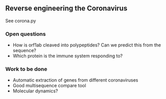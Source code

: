 ## Reverse engineering the Coronavirus

See corona.py

### Open questions
- How is orf1ab cleaved into polypeptides? Can we predict this from the sequence?
- Which protein is the immune system responding to?

### Work to be done
- Automatic extraction of genes from different coronaviruses
- Good multisequence compare tool
- Molecular dynamics?

